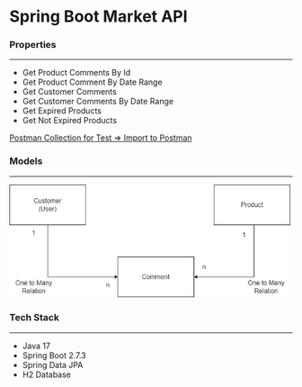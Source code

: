 # Spring Boot Market API


### Properties

---

* Get Product Comments By Id 
* Get Product Comment By Date Range
* Get Customer Comments
* Get Customer Comments By Date Range
* Get Expired Products
* Get Not Expired Products


[Postman Collection for Test => Import to Postman](MarketAPI.postman_collection.json "download")



### Models

---


<img src="../Docs/Schema.jpg" alt="drawing" width="500"/>

<br>

### Tech Stack

----

* Java 17
* Spring Boot 2.7.3
* Spring Data JPA
* H2 Database


